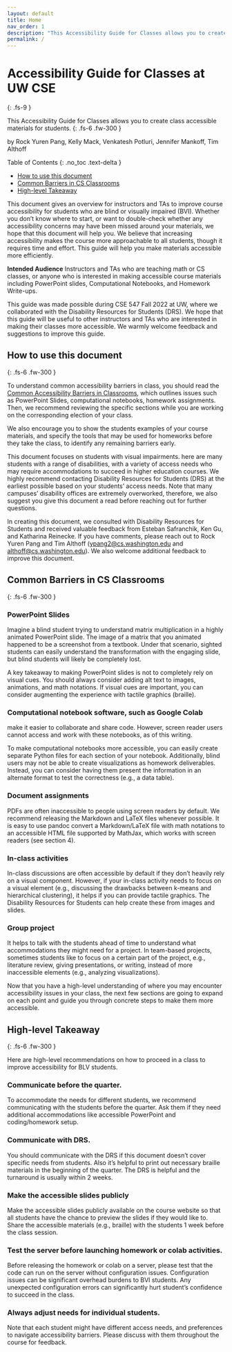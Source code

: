 ```yaml
---
layout: default
title: Home
nav_order: 1
description: "This Accessibility Guide for Classes allows you to create class accessible materials for students."
permalink: /
---
```


# Accessibility Guide for Classes at UW CSE
{: .fs-9 }


This Accessibility Guide for Classes allows you to create class accessible materials for students. 
{: .fs-6 .fw-300 }

by Rock Yuren Pang, Kelly Mack, Venkatesh Potluri, Jennifer Mankoff, Tim Althoff

Table of Contents
{: .no_toc .text-delta }
* [How to use this document](#how-to-use-this-document)
* [Common Barriers in CS Classrooms](#common-barriers-in-cs-classrooms)
* [High-level Takeaway](#high-level-takeaway)


This document gives an overview for instructors and TAs to improve course accessibility for students who are blind or visually impaired (BVI). Whether you don’t know where to start, or want to double-check whether any accessibility concerns may have been missed around your materials, we hope that this document will help you. 
We believe that increasing accessibility makes the course more approachable to all students, though it requires time and effort. This guide will help you make materials accessible more efficiently.

**Intended Audience** Instructors and TAs who are teaching math or CS classes, or anyone who is interested in making accessible course materials including PowerPoint slides, Computational Notebooks, and Homework Write-ups.

This guide was made possible during CSE 547 Fall 2022 at UW, where we collaborated with the Disability Resources for Students (DRS). We hope that this guide will be useful to other instructors and TAs who are interested in making their classes more accessible. We warmly welcome feedback and suggestions to improve this guide.

## How to use this document
{: .fs-6 .fw-300 }

To understand common accessibility barriers in class, you should read the [Common Accessibility Barriers in Classrooms]({{site.baseurl}}/docs/introduction/common_barriers), which outlines issues such as PowerPoint Slides, computational notebooks, homework assignments. Then, we recommend reviewing the specific sections while you are working on the corresponding election of your class.

We also encourage you to show the students examples of your course materials, and specify the tools that may be used for homeworks before they take the class, to identify any remaining barriers early. 

This document focuses on students with visual impairments. here are many  students with a range of disabilities, with a variety of access needs who may require accommodations to succeed in higher education courses. We highly recommend contacting Disability Resources for Students (DRS) at the earliest possible based on your students’ access needs. Note that many campuses’ disability offices are extremely overworked, therefore, we also suggest you give this document a read before reaching out for further questions.

In creating this document, we consulted with Disability Resources for Students and received valuable feedback from Esteban Safranchik, Ken Gu, and Katharina Reinecke. If you have comments, please reach out to Rock Yuren Pang and Tim Althoff (ypang2@cs.washington.edu and althoff@cs.washington.edu). We also welcome additional feedback to improve this document.

## Common Barriers in CS Classrooms
{: .fs-6 .fw-300 }

### PowerPoint Slides
Imagine a blind student trying to understand matrix multiplication in a highly animated PowerPoint slide. The image of a  matrix that you animated happened to be a screenshot from a textbook. Under that scenario, sighted students can easily understand the transformation with the engaging slide, but blind students will likely be completely lost. 

A key takeaway to making PowerPoint slides is not to completely rely on visual cues. You should always consider adding alt text to images, animations, and math notations. If visual cues are important, you can consider augmenting the experience with tactile graphics (braille).

### Computational notebook software, such as Google Colab 
make it easier to collaborate and share code. However, screen reader users cannot access and work with these notebooks, as of this writing. 

To make computational notebooks more accessible, you can easily create separate Python files for each section of your notebook. Additionally, blind users may not be able to create visualizations as homework deliverables. Instead, you can consider having them present the information in an alternate format to test the correctness (e.g., a data table).
 
### Document assignments 
PDFs are often inaccessible to people using screen readers by default. We recommend releasing the Markdown and LaTeX files whenever possible. It is easy to use pandoc convert a Markdown/LaTeX file with math notations to an accessible HTML file supported by MathJax, which works with screen readers (see section 4). 

### In-class activities 
In-class discussions are often accessible by default if they don’t heavily rely on a visual component. However, if your in-class activity needs to focus on a visual element (e.g., discussing the drawbacks between k-means and hierarchical clustering), it helps if you can provide tactile graphics. The Disability Resources for Students can help create these from images and slides.

### Group project
It helps to talk with the students ahead of time to understand what accommodations they might need for a project. In team-based projects, sometimes students like to focus on a certain part of the project, e.g., literature review, giving presentations, or writing, instead of more inaccessible elements (e.g., analyzing visualizations). 

Now that you have a high-level understanding of where you may encounter accessibility issues in your  class, the next few sections are going to expand on each point and guide you through concrete steps to make them more accessible.

## High-level Takeaway
{: .fs-6 .fw-300 }

Here are high-level recommendations on how to proceed in a class to improve accessibility for BLV students.

### Communicate before the quarter. 

To accommodate the needs for different students, we recommend communicating with the students before the quarter. Ask them if they need additional accommodations like accessible PowerPoint and coding/homework setup. 

### Communicate with DRS. 

You should communicate with the DRS if this document doesn’t cover specific needs from students. Also it’s helpful to print out necessary braille materials in the beginning of the quarter. The DRS is helpful and the turnaround is usually within 2 weeks. 

### Make the accessible slides publicly 

Make the accessible slides publicly available on the course website so that all students have the chance to preview the slides if they would like to. Share the accessible materials (e.g., braille) with the students 1 week before the class session.

### Test the server before launching homework or colab activities. 

Before releasing the homework or colab on a server, please test that the code can run on the server without configuration issues. Configuration issues can be significant overhead burdens to BVI students. Any unexpected configuration errors can significantly hurt student’s confidence to succeed in the class. 

### Always adjust needs for individual students. 

Note that each student might have different access needs, and preferences to navigate accessibility barriers. Please discuss with them throughout the course for feedback.
